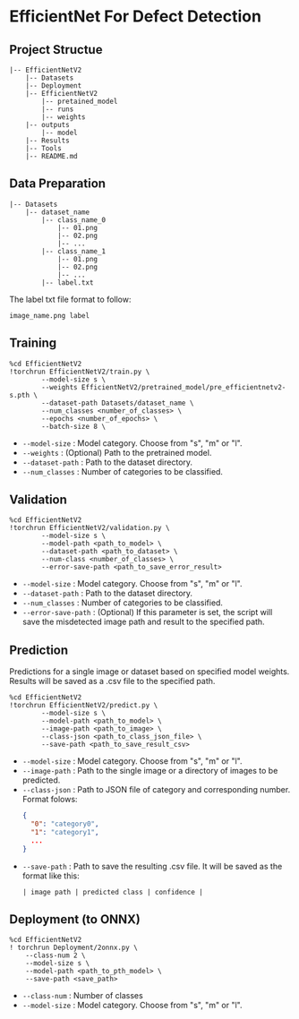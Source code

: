 # EfficientNet For Defect Detection

## Project Structue

```
|-- EfficientNetV2
    |-- Datasets
    |-- Deployment
    |-- EfficientNetV2
        |-- pretained_model
        |-- runs
        |-- weights
    |-- outputs
        |-- model
    |-- Results
    |-- Tools
    |-- README.md
```

## Data Preparation

```
|-- Datasets
    |-- dataset_name
        |-- class_name_0
            |-- 01.png
            |-- 02.png
            |-- ...
        |-- class_name_1
            |-- 01.png
            |-- 02.png
            |-- ...
        |-- label.txt
```

The label txt file format to follow:
```
image_name.png label
```

## Training

```shell
%cd EfficientNetV2
!torchrun EfficientNetV2/train.py \
        --model-size s \
        --weights EfficientNetV2/pretrained_model/pre_efficientnetv2-s.pth \ 
        --dataset-path Datasets/dataset_name \
        --num_classes <number_of_classes> \
        --epochs <number_of_epochs> \
        --batch-size 8 \
```

+ `--model-size` : Model category. Choose from "s", "m" or "l".
+ `--weights` : (Optional) Path to the pretrained model.
+ `--dataset-path` : Path to the dataset directory.
+ `--num_classes` : Number of categories to be classified.

## Validation

```shell
%cd EfficientNetV2
!torchrun EfficientNetV2/validation.py \
        --model-size s \
        --model-path <path_to_model> \
        --dataset-path <path_to_dataset> \
        --num-class <number_of_classes> \
        --error-save-path <path_to_save_error_result>
```

+ `--model-size` : Model category. Choose from "s", "m" or "l".
+ `--dataset-path` : Path to the dataset directory.
+ `--num_classes` : Number of categories to be classified.
+ `--error-save-path` : (Optional) If this parameter is set, the script will save the misdetected image path and result to the specified path.

## Prediction

Predictions for a single image or dataset based on specified model weights. Results will be saved as a .csv file to the specified path.

```shell
%cd EfficientNetV2
!torchrun EfficientNetV2/predict.py \
        --model-size s \
        --model-path <path_to_model> \
        --image-path <path_to_image> \
        --class-json <path_to_class_json_file> \
        --save-path <path_to_save_result_csv>
```

+ `--model-size` : Model category. Choose from "s", "m" or "l".
+ `--image-path` : Path to the single image or a directory of images to be predicted.
+ `--class-json` : Path to JSON file of category and corresponding number. </br>
    Format folows:
    ```JSON
    {
      "0": "category0",
      "1": "category1",
      ...
    }
    ```
+ `--save-path` : Path to save the resulting .csv file.
  It will be saved as the format like this: </br>
  ```
  | image path | predicted class | confidence |
  ```

## Deployment (to ONNX)

```shell
%cd EfficientNetV2
! torchrun Deployment/2onnx.py \
    --class-num 2 \
    --model-size s \
    --model-path <path_to_pth_model> \
    --save-path <save_path>
```

+ `--class-num` : Number of classes
+ `--model-size` : Model category. Choose from "s", "m" or "l".